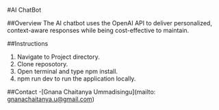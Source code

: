 #AI ChatBot

##Overview
The AI chatbot uses the OpenAI API to deliver personalized, context-aware responses while being cost-effective to maintain.

##Instructions
1. Navigate to Project directory.
2. Clone reposotory.
3. Open terminal and type npm install.
4. npm run dev to run the application locally.

##Contact
-[Gnana Chaitanya Ummadisingu](mailto: gnanachaitanya.u@gmail.com)